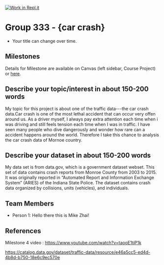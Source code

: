 [![Work in Repl.it](https://classroom.github.com/assets/work-in-replit-14baed9a392b3a25080506f3b7b6d57f295ec2978f6f33ec97e36a161684cbe9.svg)](https://classroom.github.com/online_ide?assignment_repo_id=313651&assignment_repo_type=GroupAssignmentRepo)
# Group 333 - {car crash}

- Your title can change over time.

## Milestones

Details for Milestone are available on Canvas (left sidebar, Course Project) or [here](https://firas.moosvi.com/courses/data301/project/milestone01.html).

## Describe your topic/interest in about 150-200 words

My topic for this project is about one of the traffic data---the car crash data.Car crash is one of the most lethal accident that can occur very offen around us. As a driver myself, I always pay extra attention each time when i was driving and still feels tension each time when I was in traffic. I have seen many people who dive dangerously and wonder how rare can a accident happens around the world. Therefore I take this chance to analysis the car crash data of Mornoe country.

## Describe your dataset in about 150-200 words

My data set is from data.gov, which is a government dataset webset. This set of data contains crash reports from Monroe County from 2003 to 2015. It was originally reported in “Automated Report and Information Exchange System” (ARIES) of the Indiana State Police. The dataset contains crash data organized by collisions, units (vehicles), and individuals.

## Team Members

- Person 1: Hello there this is Mike Zhai! 

## References

Milestone 4 video : https://www.youtube.com/watch?v=taooE1tiP1k

https://catalog.data.gov/dataset/traffic-data/resource/e46a5cc5-ed4d-4b8d-b750-18e6c9ec570e

